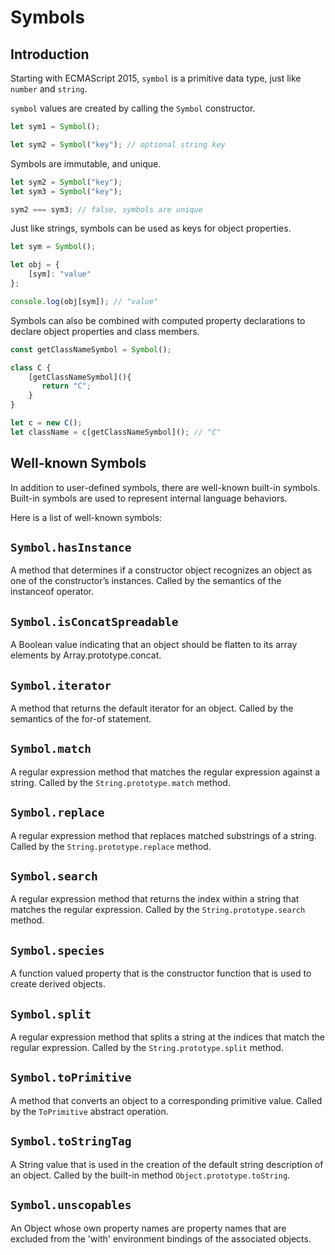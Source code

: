 # Symbols

## Introduction

Starting with ECMAScript 2015, `symbol` is a primitive data type, just like `number` and `string`.

`symbol` values are created by calling the `Symbol` constructor.

```ts
let sym1 = Symbol();

let sym2 = Symbol("key"); // optional string key
```

Symbols are immutable, and unique.

```ts
let sym2 = Symbol("key");
let sym3 = Symbol("key");

sym2 === sym3; // false, symbols are unique
```

Just like strings, symbols can be used as keys for object properties.

```ts
let sym = Symbol();

let obj = {
    [sym]: "value"
};

console.log(obj[sym]); // "value"
```

Symbols can also be combined with computed property declarations to declare object properties and class members.

```ts
const getClassNameSymbol = Symbol();

class C {
    [getClassNameSymbol](){
       return "C";
    }
}

let c = new C();
let className = c[getClassNameSymbol](); // "C"
```

## Well-known Symbols

In addition to user-defined symbols, there are well-known built-in symbols.
Built-in symbols are used to represent internal language behaviors.

Here is a list of well-known symbols:

## `Symbol.hasInstance`

A method that determines if a constructor object recognizes an object as one of the constructor’s instances. Called by the semantics of the instanceof operator.

## `Symbol.isConcatSpreadable`

A Boolean value indicating that an object should be flatten to its array elements by Array.prototype.concat.

## `Symbol.iterator`

A method that returns the default iterator for an object. Called by the semantics of the for-of statement.

## `Symbol.match`

A regular expression method that matches the regular expression against a string. Called by the `String.prototype.match` method.

## `Symbol.replace`

A regular expression method that replaces matched substrings of a string. Called by the `String.prototype.replace` method.

## `Symbol.search`

A regular expression method that returns the index within a string that matches the regular expression. Called by the `String.prototype.search` method.

## `Symbol.species`

A function valued property that is the constructor function that is used to create derived objects.

## `Symbol.split`

A regular expression method that splits a string at the indices that match the regular expression.
Called by the `String.prototype.split` method.

## `Symbol.toPrimitive`

A method that converts an object to a corresponding primitive value.
Called by the `ToPrimitive` abstract operation.

## `Symbol.toStringTag`

A String value that is used in the creation of the default string description of an object.
Called by the built-in method `Object.prototype.toString`.

## `Symbol.unscopables`

An Object whose own property names are property names that are excluded from the 'with' environment bindings of the associated objects.
